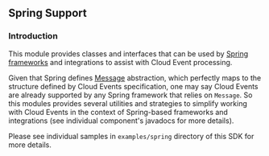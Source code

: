 ## Spring Support

### Introduction

This module provides classes and interfaces that can be used by [Spring frameworks](https://spring.io/) and integrations to assist with Cloud Event processing. 

Given that Spring defines [Message](https://docs.spring.io/spring-framework/docs/current/javadoc-api/org/springframework/messaging/Message.html) abstraction, 
which perfectly maps to the structure defined by Cloud Events specification, one may say Cloud Events are already supported by any Spring framework that 
relies on `Message`. So this modules provides several utilities and strategies to simplify working with Cloud Events in the context of Spring-based 
frameworks and integrations (see individual component's javadocs for more details).

Please see individual samples in `examples/spring` directory of this SDK for more details.